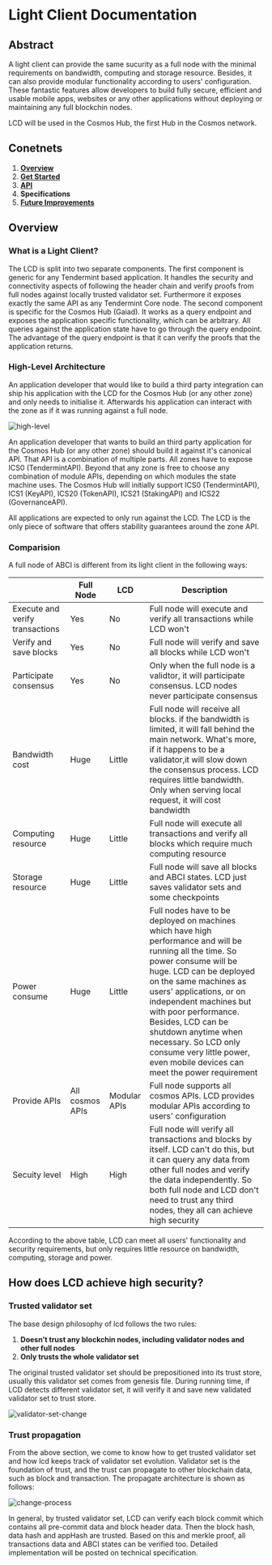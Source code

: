 # Light Client Documentation

## Abstract

A light client can provide the same sucurity as a full node with the minimal requirements on bandwidth, computing and storage resource. Besides, it can also provide modular functionality according to users' configuration. These fantastic features allow developers to build fully secure, efficient and usable mobile apps, websites or any other applications without deploying or maintaining any full blockchin nodes.

LCD will be used in the Cosmos Hub, the first Hub in the Cosmos network.

## Conetnets

1. [**Overview**](#Overview) 
2. [**Get Started**](https://github.com/irisnet/cosmos-sdk/blob/bianjie/lcd_spec/docs/spec/lcd/getting_started.md)
3. [**API**](https://github.com/irisnet/cosmos-sdk/blob/bianjie/lcd_spec/docs/spec/lcd/api.md)
4. **Specifications**
5. [**Future Improvements**](https://github.com/irisnet/cosmos-sdk/blob/bianjie/lcd_spec/docs/spec/lcd/Future%20Improvements.md)




## Overview

### What is a Light Client?

 The LCD is split into two separate components. The first component is generic for any Tendermint based application. It handles the security and connectivity aspects of following the header chain and verify proofs from full nodes against locally trusted validator set. Furthermore it exposes exactly the same API as any Tendermint Core node. The second component is specific for the Cosmos Hub (Gaiad). It works as a query endpoint and exposes the application specific functionality, which can be arbitrary. All queries against the application state have to go through the query endpoint. The advantage of the query endpoint is that it can verify the proofs that the application returns.

### High-Level Architecture

An application developer that would like to build a third party integration can ship his application with the LCD for the Cosmos Hub (or any other zone) and only needs to initialise it. Afterwards his application can interact with the zone as if it was running against a full node.

![high-level](https://github.com/irisnet/cosmos-sdk/raw/bianjie/lcd_spec/docs/spec/lcd/pics/high-level.png)

An application developer that wants to build an third party application for the Cosmos Hub (or any other zone) should build it against it's canonical API. That API is a combination of multiple parts. All zones have to expose ICS0 (TendermintAPI). Beyond that any zone is free to choose any combination of module APIs, depending on which modules the state machine uses. The Cosmos Hub will initially support ICS0 (TendermintAPI), ICS1 (KeyAPI), ICS20 (TokenAPI), ICS21 (StakingAPI) and ICS22 (GovernanceAPI).

All applications are expected to only run against the LCD. The LCD is the only piece of software that offers stability guarantees around the zone API.

### Comparision

A full node of ABCI is different from its light client in the following ways:

|| Full Node | LCD | Description|
|-| ------------- | ----- | -------------- |
| Execute and verify transactions|Yes|No|Full node will execute and verify all transactions while LCD won't|
| Verify and save blocks|Yes|No|Full node will verify and save all blocks while LCD won't|
| Participate consensus| Yes|No|Only when the full node is a validtor, it will participate consensus. LCD nodes never participate consensus|
| Bandwidth cost|Huge|Little|Full node will receive all blocks. if the bandwidth is limited, it will fall behind the main network. What's more, if it happens to be a validator,it will slow down the consensus process. LCD requires little bandwidth. Only when serving local request, it will cost bandwidth|
| Computing resource|Huge|Little|Full node will execute all transactions and verify all blocks which require much computing resource|
| Storage resource|Huge|Little|Full node will save all blocks and ABCI states. LCD just saves validator sets and some checkpoints|
| Power consume|Huge|Little|Full nodes have to be deployed on machines which have high performance and will be running all the time. So power consume will be huge. LCD can be deployed on the same machines as users' applications, or on independent machines but with poor performance. Besides, LCD can be shutdown anytime when necessary. So LCD only consume very little power, even mobile devices can meet the power requirement|
| Provide APIs|All cosmos APIs|Modular APIs|Full node supports all cosmos APIs. LCD provides modular APIs according to users' configuration|
| Secuity level| High|High|Full node will verify all transactions and blocks by itself. LCD can't do this, but it can query any data from other full nodes and verify the data independently. So both full node and LCD don't need to trust any third nodes, they all can achieve high security|

According to the above table, LCD can meet all users' functionality and security requirements, but only requires little resource on bandwidth, computing, storage and power.

## How does LCD achieve high security?

### Trusted validator set

The base design philosophy of lcd follows the two rules:

1. **Doesn't trust any blockchin nodes, including validator nodes and other full nodes**
2. **Only trusts the whole validator set**

The original trusted validator set should be prepositioned into its trust store, usually this validator set comes from genesis file. During running time, if LCD detects different validator set, it will verify it and save new validated validator set to trust store.

![validator-set-change](https://github.com/irisnet/cosmos-sdk/raw/bianjie/lcd_spec/docs/spec/lcd/pics/validatorSetChange.png)

### Trust propagation

From the above section, we come to know how to get trusted validator set and how lcd keeps track of validator set evolution. Validator set is the foundation of trust, and the trust can propagate to other blockchain data, such as block and transaction. The propagate architecture is shown as follows:

![change-process](https://github.com/irisnet/cosmos-sdk/raw/bianjie/lcd_spec/docs/spec/lcd/pics/trustPropagate.png)

In general, by trusted validator set, LCD can verify each block commit which contains all pre-commit data and block header data. Then the block hash, data hash and appHash are trusted. Based on this and merkle proof, all transactions data and ABCI states can be verified too. Detailed implementation will be posted on technical specification.


